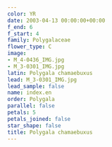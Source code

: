```yaml
---
color: YR
date: 2003-04-13 00:00:00+00:00
f_end: 6
f_start: 4
family: Polygalaceae
flower_type: C
image:
- M_4-0436_IMG.jpg
- M_3-0301_IMG.jpg
latin: Polygala chamaebuxus
lead: M_3-0301_IMG.jpg
lead_sample: false
name: index.en
order: Polygala
parallel: false
petals: 5
petals_joined: false
star_shape: false
title: Polygala chamaebuxus
---
```

